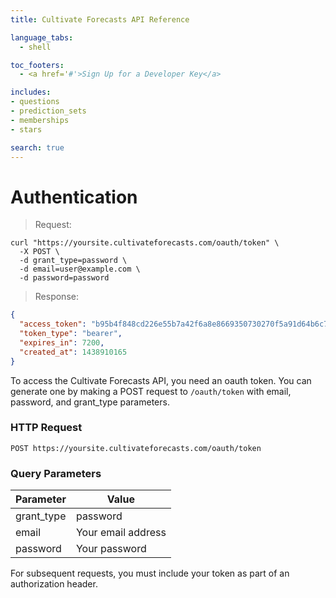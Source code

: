 ```yaml
---
title: Cultivate Forecasts API Reference

language_tabs:
  - shell

toc_footers:
  - <a href='#'>Sign Up for a Developer Key</a>

includes:
- questions
- prediction_sets
- memberships
- stars

search: true
---
```



# Authentication

> Request:

```shell
curl "https://yoursite.cultivateforecasts.com/oauth/token" \
  -X POST \
  -d grant_type=password \
  -d email=user@example.com \
  -d password=password
```

> Response:

```json
{
  "access_token": "b95b4f848cd226e55b7a42f6a8e8669350730270f5a91d64b6c70328b0156d75",
  "token_type": "bearer",
  "expires_in": 7200,
  "created_at": 1438910165
}
```

To access the Cultivate Forecasts API, you need an oauth token. You can generate one by making a POST request to `/oauth/token` with email, password, and grant_type parameters.

### HTTP Request

`POST https://yoursite.cultivateforecasts.com/oauth/token`

### Query Parameters

Parameter | Value
--------- | -----------
grant_type | password
email | Your email address
password | Your password


For subsequent requests, you must include your token as part of an authorization header.


